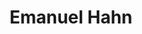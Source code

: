 ---
layout: post
title: Emanuel Hahn
school: NYU
major: Major?
image: https://static.squarespace.com/static/50354720c4aa2d2d3150d3d8/t/522fa58ce4b0ad0c9682a642/1378854285108/Emanuel.png?format=300w
lego: /lib/img/people/lego/emanuel.jpg
position: Chair
positionURL: http://www.techatnyu.org/position
twitter: hahnbo
email: t@NYU email?
graduate: 2014
weight: 2
---